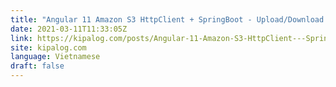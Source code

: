 ```yaml
---
title: "Angular 11 Amazon S3 HttpClient + SpringBoot - Upload/Download Files/Images Example"
date: 2021-03-11T11:33:05Z
link: https://kipalog.com/posts/Angular-11-Amazon-S3-HttpClient---SpringBoot---Upload-Download-Files-Images-Example?utm_medium=RSS&utm_source=news.12bit.vn
site: kipalog.com
language: Vietnamese
draft: false
---
```

